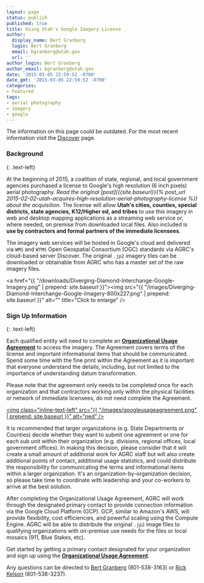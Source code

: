 ```yaml
---
layout: page
status: publish
published: true
title: Using Utah's Google Imagery License
author:
  display_name: Bert Granberg
  login: Bert Granberg
  email: bgranberg@utah.gov
  url: ''
author_login: Bert Granberg
author_email: bgranberg@utah.gov
date: '2015-03-05 15:59:52 -0700'
date_gmt: '2015-03-05 22:59:52 -0700'
categories:
- Featured
tags:
- aerial photography
- imagery
- google
---
```


<div class="grid pop text-center">
    The information on this page could be outdated. For the most recent information visit the <a href="{{ "/discover/" | prepend: site.baseurl }}">Discover</a> page.
</div>

### Background
{: .text-left}

At the beginning of 2015, a coalition of state, regional, and local government agencies purchased a license to Google's high resolution (6 inch pixels) aerial photography. _Read the original [post]({{site.baseurl}}{% post_url 2015-02-02-utah-acquires-high-resolution-aerial-photography-license %}) about the acquisition_. The license will allow **Utah's cities, counties, special districts, state agencies, K12/Higher ed, and tribes** to use this imagery in web and desktop mapping  applications as a streaming web service or, where needed, on premise from downloaded local files. Also included is **use by contractors and formal partners of the immediate licensees**.

The imagery web services will be hosted in Google's cloud and delivered via `WMS` and `WTMS` Open Geospatial Consortium (OGC) standards via AGRC's cloud-based server Discover. The original `.jp2` imagery tiles can be downloaded or obtainable from AGRC who has a master set of the raw imagery files.

<a href="{{ "/downloads/Diverging-Diamond-Interchange-Google-Imagery.png" | prepend: site.baseurl }}"><img src="{{ "/images/Diverging-Diamond-Interchange-Google-Imagery-800x227.png" | prepend: site.baseurl }}" alt="" title="Click to enlarge" /></a>

### Sign Up Information
{: .text-left}

Each qualified entity will need to complete an <a href="https://docs.google.com/a/utah.gov/forms/d/18FnT2fdg7nrA9xZYKUYV5UvxG0GO9w9DNFfeNG1D4TU/viewform"><strong>Organizational Usage Agreement</strong></a> to access the imagery. The Agreement covers terms of the license and important informational items that should be communicated. Spend some time with the fine print within the Agreement as it is important that everyone understand the details, including, but not limited to the importance of understanding datum transformation.

Please note that the agreement only needs to be completed once for each organization and that contractors working only within the physical facilities or network of immediate licensees, do not need complete the Agreement.

<a title="911flyer" href="https://docs.google.com/a/utah.gov/forms/d/18FnT2fdg7nrA9xZYKUYV5UvxG0GO9w9DNFfeNG1D4TU/viewform"><img class="inline-text-left" src="{{ "/images/googleusageagreement.png" | prepend: site.baseurl }}" alt="ned" /></a>

It is recommended that larger organizations (e.g. State Departments or Counties) decide whether they want to submit one agreement or one for each sub unit within their organization (e.g. divisions, regional offices, local government offices). In making this decision, please consider that it will create a small amount of additional work for AGRC staff but will also create additional points of contact, additional usage statistics, and could distribute the responsibility for communicating the terms and informational items within a larger organization. It's an organization-by-organization decision, so please take time to coordinate with leadership and your co-workers to arrive at the best solution.

After completing the Organizational Usage Agreement, AGRC will work through the designated primary contact to provide connection information via the Google Cloud Platform (GCP). GCP, similar to Amazon's AWS, will provide flexibility, cost efficiencies, and powerful scaling using the Compute Engine. AGRC will be able to distribute the original `.jp2` image files to qualifying organizations with on-premise use needs for the files or local mosaics (911, Blue Stakes, etc).

Get started by getting a primary contact designated for your organization and sign up using the <a href="https://docs.google.com/a/utah.gov/forms/d/18FnT2fdg7nrA9xZYKUYV5UvxG0GO9w9DNFfeNG1D4TU/viewform"><strong>Organizational Usage Agreement</strong></a>.

Any questions can be directed to <a href="mailto:bgranberg@utah.gov">Bert Granberg</a> (801-538-3163) or <a href="mailto:rkelson@utah.gov">Rick Kelson</a> (801-538-3237).
